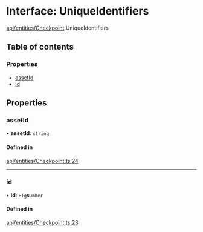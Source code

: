 # Interface: UniqueIdentifiers

[api/entities/Checkpoint](../wiki/api.entities.Checkpoint).UniqueIdentifiers

## Table of contents

### Properties

- [assetId](../wiki/api.entities.Checkpoint.UniqueIdentifiers#assetid)
- [id](../wiki/api.entities.Checkpoint.UniqueIdentifiers#id)

## Properties

### assetId

• **assetId**: `string`

#### Defined in

[api/entities/Checkpoint.ts:24](https://github.com/PolymeshAssociation/polymesh-sdk/blob/f8a937f04/src/api/entities/Checkpoint.ts#L24)

___

### id

• **id**: `BigNumber`

#### Defined in

[api/entities/Checkpoint.ts:23](https://github.com/PolymeshAssociation/polymesh-sdk/blob/f8a937f04/src/api/entities/Checkpoint.ts#L23)
